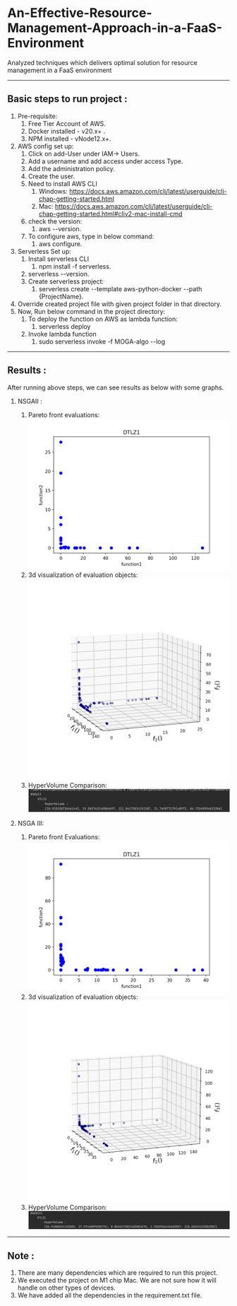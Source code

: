 # An-Effective-Resource-Management-Approach-in-a-FaaS-Environment
Analyzed techniques which delivers optimal solution for resource management in a FaaS environment

------
Basic steps to run project :
------
1. Pre-requisite: <br />
    1. Free Tier Account of AWS.
    2. Docker installed - v20.x+ .
    3. NPM installed - vNode12.x+. <br />
2. AWS config set up:
   1. Click on add-User under IAM-> Users.
   2. Add a username and add access under access Type.
   3. Add the administration policy.
   4. Create the user.
   5. Need to install AWS CLI
      1. Windows: https://docs.aws.amazon.com/cli/latest/userguide/cli-chap-getting-started.html
      2. Mac: https://docs.aws.amazon.com/cli/latest/userguide/cli-chap-getting-started.html#cliv2-mac-install-cmd
   6. check the version:
      1. aws --version.
   7. To configure aws, type in below command:
      1. aws configure.
3. Serverless Set up:
   1. Install serverless CLI
      1. npm install -f serverless.
   2. serverless --version.
   3. Create serverless project:
      1. serverless create --template aws-python-docker --path {ProjectName}.
4. Override created project file with given project folder in that directory.
5. Now, Run below command in the project directory:
   1. To deploy the function on AWS as lambda function:
      1. serverless deploy 
   2. Invoke lambda function
      1. sudo serverless invoke -f MOGA-algo --log
   
----
Results : 
-----
After running above steps, we can see results as below with some graphs.


1. NSGAII :
   1. Pareto front evaluations:
      ![alt text](https://github.com/SushmaKallapur/An-Effective-Resource-Management-Approach-in-a-FaaS-Environment/blob/main/Readme_Files/Pareto_Front_Nsga2.png)
   2. 3d visualization of evaluation objects:
      ![alt_text](https://github.com/SushmaKallapur/An-Effective-Resource-Management-Approach-in-a-FaaS-Environment/blob/main/Readme_Files/3d_evaluation_objects_nsga2.png)
   3. HyperVolume Comparison:
      ![alt_text](https://github.com/SushmaKallapur/An-Effective-Resource-Management-Approach-in-a-FaaS-Environment/blob/main/Readme_Files/NSGAII_HV_values.png)
      
2. NSGA III:
   1. Pareto front Evaluations:
      ![alt_text](https://github.com/SushmaKallapur/An-Effective-Resource-Management-Approach-in-a-FaaS-Environment/blob/main/Readme_Files/pareto_front_nsga3.png)
   2. 3d visualization of evaluation objects:
      ![alt_text](https://github.com/SushmaKallapur/An-Effective-Resource-Management-Approach-in-a-FaaS-Environment/blob/main/Readme_Files/3d_evaluation_objects_nsga3.png)
   3. HyperVolume Comparison: 
      ![alt_text](https://github.com/SushmaKallapur/An-Effective-Resource-Management-Approach-in-a-FaaS-Environment/blob/main/Readme_Files/NSGAIII_HV_Values.png)

-----
Note :
------
1. There are many dependencies which are required to run this project.
2. We executed the project on M1 chip Mac. We are not sure how it will handle on other types of devices.
3. We have added all the dependencies in the requirement.txt file.



